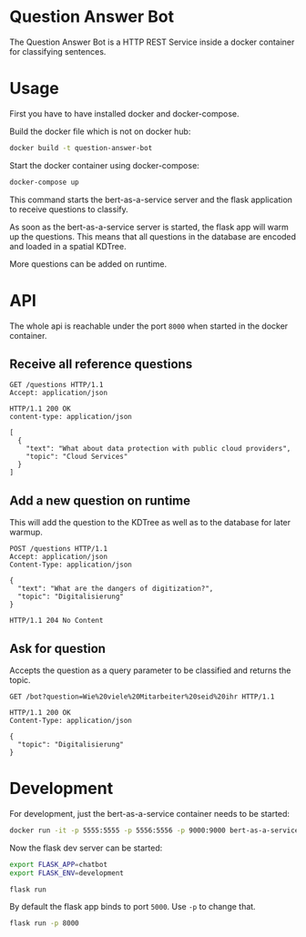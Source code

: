 # Question Answer Bot

The Question Answer Bot is a HTTP REST Service inside a docker container for classifying sentences.

# Usage

First you have to have installed docker and docker-compose.

Build the docker file which is not on docker hub:

``` bash
docker build -t question-answer-bot
```

Start the docker container using docker-compose:

``` bash
docker-compose up
```

This command starts the bert-as-a-service server and the flask application to
receive questions to classify.

As soon as the bert-as-a-service server is started, the flask app will warm up
the questions. This means that all questions in the database are encoded and
loaded in a spatial KDTree.

More questions can be added on runtime.

# API

The whole api is reachable under the port `8000` when started in the docker container.

## Receive all reference questions

```http
GET /questions HTTP/1.1
Accept: application/json
```

```http
HTTP/1.1 200 OK
content-type: application/json

[
  {
    "text": "What about data protection with public cloud providers",
    "topic": "Cloud Services"
  }
]
```

## Add a new question on runtime

This will add the question to the KDTree as well as to the database for later warmup.

``` http
POST /questions HTTP/1.1
Accept: application/json
Content-Type: application/json

{
  "text": "What are the dangers of digitization?",
  "topic": "Digitalisierung"
}
```

```http
HTTP/1.1 204 No Content
```

## Ask for question

Accepts the question as a query parameter to be classified and returns the topic.

```http
GET /bot?question=Wie%20viele%20Mitarbeiter%20seid%20ihr HTTP/1.1
```

```http
HTTP/1.1 200 OK
Content-Type: application/json

{
  "topic": "Digitalisierung"
}
```

# Development

For development, just the bert-as-a-service container needs to be started:

``` bash
docker run -it -p 5555:5555 -p 5556:5556 -p 9000:9000 bert-as-a-service
```

Now the flask dev server can be started:

``` bash
export FLASK_APP=chatbot
export FLASK_ENV=development

flask run
```

By default the flask app binds to port `5000`. Use `-p` to change that.

``` bash
flask run -p 8000
```
